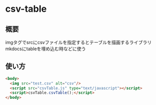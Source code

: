 # csv-table

## 概要

imgタグでsrcにcsvファイルを指定するとテーブルを描画するライブラリ  
mkdocsにtableを埋め込む時などに使う

## 使い方


```html
<body>
  <img src="test.csv" alt="csv"/>
  <script src="csvTable.js" type="text/javascript"></script>
  <script>csvTable.csvTable();</script>
</body>
```
